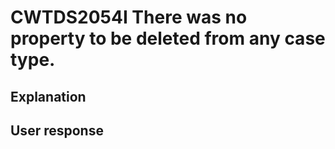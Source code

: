 # CWTDS2054I There was no property to be deleted from any case type.

## Explanation

## User response